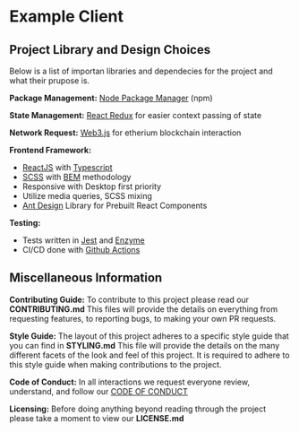 # Example Client

## Project Library and Design Choices
Below is a list of importan libraries and dependecies for the project and what their prupose is.

__Package Management:__ [Node Package Manager](https://www.npmjs.com) (npm)

__State Management:__ [React Redux](https://react-redux.js.org) for easier context passing of state

__Network Request:__ [Web3.js](https://web3js.readthedocs.io/en/v1.3.4/) for etherium blockchain interaction

__Frontend Framework:__
* [ReactJS](https://reactjs.org) with [Typescript](https://www.typescriptlang.org)
* [SCSS](https://sass-lang.com) with [BEM](https://en.bem.info/methodology/css/) methodology
* Responsive with Desktop first priority
* Utilize media queries, SCSS mixing
* [Ant Design](https://ant.design) Library for Prebuilt React Components

__Testing:__
* Tests written in [Jest](https://jestjs.io) and [Enzyme](https://enzymejs.github.io/enzyme/)
* CI/CD done with [Github Actions](https://github.com/features/actions)

## Miscellaneous Information

__Contributing Guide:__
To contribute to this project please read our __CONTRIBUTING.md__
This files will provide the details on everything from requesting features, to reporting bugs, to making your own PR requests.

__Style Guide:__
The layout of this project adheres to a specific style guide that you can find in __STYLING.md__
This file will provide the details on the many different facets of the look and feel of this project. It is required to adhere to this style guide when making contributions to the project.

__Code of Conduct:__
In all interactions we request everyone review, understand, and follow our [CODE OF CONDUCT](https://project-liberty-stage.liberti.social/dC9sKMRqhTuy/codeOfConduct.html)

__Licensing:__
Before doing anything beyond reading through the project please take a moment to view our __LICENSE.md__
